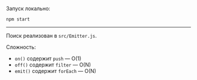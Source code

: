 Запуск локально:

```npm start```

 ---

Поиск реализован в ```src/Emitter.js```.

Сложность:

* `on()` содержит `push` — O(1)
* `off()` содержит `filter` — O(N)
* `emit()` содержит `forEach` — O(N)
